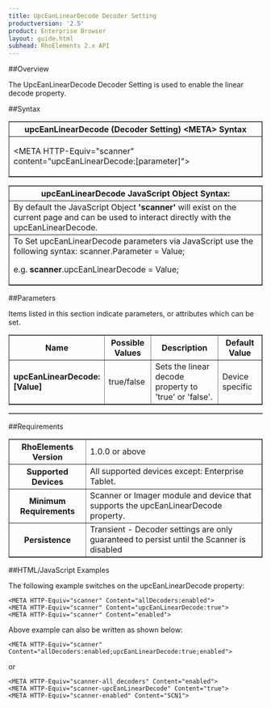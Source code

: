```yaml
---
title: UpcEanLinearDecode Decoder Setting
productversion: '2.5'
product: Enterprise Browser
layout: guide.html
subhead: RhoElements 2.x API
---
```


##Overview

The UpcEanLinearDecode Decoder Setting is used to enable the linear decode property.

##Syntax

<table class="facelift" style="width:100%" border="1" padding="5px"> <tr><th class="tableHeading">upcEanLinearDecode (Decoder Setting) &lt;META&gt; Syntax
</th></tr><tr><td class="clsSyntaxCells clsOddRow"><p>&lt;META HTTP-Equiv="scanner" content="upcEanLinearDecode:[parameter]"&gt;</p></td></tr></table>
<table class="facelift" style="width:100%" border="1" padding="5px"> <tr><th class="tableHeading">upcEanLinearDecode JavaScript Object Syntax:</th></tr><tr><td class="clsSyntaxCells clsOddRow">
By default the JavaScript Object <b>'scanner'</b> will exist on the current page and can be used to interact directly with the upcEanLinearDecode.
</td></tr><tr><td class="clsSyntaxCells clsEvenRow">
To Set upcEanLinearDecode parameters via JavaScript use the following syntax: scanner.Parameter = Value;
<P />e.g. <b>scanner</b>.upcEanLinearDecode = Value;
</td></tr></table>


##Parameters


Items listed in this section indicate parameters, or attributes which can be set.
<table class="facelift" style="width:100%" border="1" padding="5px"> <col width="20%" /><col width="20%" /><col width="38%" /><col width="22%" /><tr><th class="tableHeading">Name</th><th class="tableHeading">Possible Values</th><th class="tableHeading">Description</th><th class="tableHeading">Default Value</th></tr><tr><td class="clsSyntaxCells clsOddRow"><b>upcEanLinearDecode:[Value]
</b></td><td class="clsSyntaxCells clsOddRow">true/false</td><td class="clsSyntaxCells clsOddRow">Sets the linear decode property to 'true' or 'false'.</td><td class="clsSyntaxCells clsOddRow">Device specific</td></tr></table>
<table class="facelift" style="width:100%" border="1" padding="5px"> <col width="78%" /><col width="8%" /><col width="1%" /><col width="5%" /><col width="1%" /><col width="5%" /><col width="2%" /></table>





##Requirements

<table class="facelift" style="width:100%" border="1" padding="5px"> <tr><th class="tableHeading">RhoElements Version</th><td class="clsSyntaxCell clsEvenRow">1.0.0 or above
</td></tr><tr><th class="tableHeading">Supported Devices</th><td class="clsSyntaxCell clsOddRow">All supported devices except: Enterprise Tablet.</td></tr><tr><th class="tableHeading">Minimum Requirements</th><td class="clsSyntaxCell clsOddRow">Scanner or Imager module and device that supports the upcEanLinearDecode property.</td></tr><tr><th class="tableHeading">Persistence</th><td class="clsSyntaxCell clsEvenRow">Transient - Decoder settings are only guaranteed to persist until the Scanner is disabled</td></tr></table>


##HTML/JavaScript Examples

The following example switches on the upcEanLinearDecode property:

	<META HTTP-Equiv="scanner" Content="allDecoders:enabled">
	<META HTTP-Equiv="scanner" Content="upcEanLinearDecode:true">
	<META HTTP-Equiv="scanner" Content="enabled">
	
Above example can also be written as shown below:

	<META HTTP-Equiv="scanner" Content="allDecoders:enabled;upcEanLinearDecode:true;enabled">
	
or

	<META HTTP-Equiv="scanner-all_decoders" Content="enabled">
	<META HTTP-Equiv="scanner-upcEanLinearDecode" Content="true">
	<META HTTP-Equiv="scanner-enabled" Content="SCN1">
	





